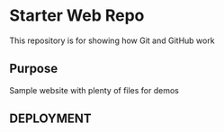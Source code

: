 # Starter Web Repo

This repository is for showing how Git and GitHub work

## Purpose

Sample website with plenty of files for demos


## DEPLOYMENT